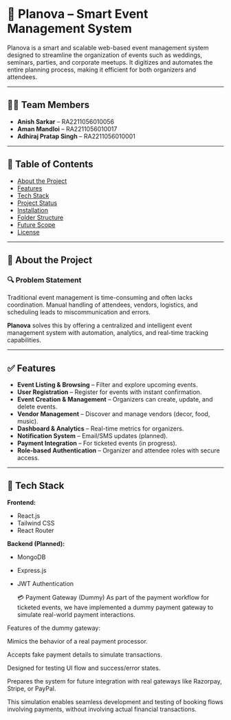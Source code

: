 # 📅 Planova – Smart Event Management System

Planova is a smart and scalable web-based event management system designed to streamline the organization of events such as weddings, seminars, parties, and corporate meetups. It digitizes and automates the entire planning process, making it efficient for both organizers and attendees.

---

## 👨‍💻 Team Members

- **Anish Sarkar** – RA2211056010056  
- **Aman Mandloi** – RA2211056010017  
- **Adhiraj Pratap Singh** – RA2211056010001  

---

## 📌 Table of Contents

- [About the Project](#about-the-project)
- [Features](#features)
- [Tech Stack](#tech-stack)
- [Project Status](#project-status)
- [Installation](#installation)
- [Folder Structure](#folder-structure)
- [Future Scope](#future-scope)
- [License](#license)

---

## 📖 About the Project

### 🔍 Problem Statement

Traditional event management is time-consuming and often lacks coordination. Manual handling of attendees, vendors, logistics, and scheduling leads to miscommunication and errors.

**Planova** solves this by offering a centralized and intelligent event management system with automation, analytics, and real-time tracking capabilities.

---

## ✅ Features

- **Event Listing & Browsing** – Filter and explore upcoming events.
- **User Registration** – Register for events with instant confirmation.
- **Event Creation & Management** – Organizers can create, update, and delete events.
- **Vendor Management** – Discover and manage vendors (decor, food, music).
- **Dashboard & Analytics** – Real-time metrics for organizers.
- **Notification System** – Email/SMS updates (planned).
- **Payment Integration** – For ticketed events (in progress).
- **Role-based Authentication** – Organizer and attendee roles with secure access.

---

## 🧰 Tech Stack

**Frontend:**
- React.js
- Tailwind CSS
- React Router

**Backend (Planned):**
-  MongoDB
- Express.js
- JWT Authentication

  💳 Payment Gateway (Dummy)
As part of the payment workflow for ticketed events, we have implemented a dummy payment gateway to simulate real-world payment interactions.

Features of the dummy gateway:

Mimics the behavior of a real payment processor.

Accepts fake payment details to simulate transactions.

Designed for testing UI flow and success/error states.

Prepares the system for future integration with real gateways like Razorpay, Stripe, or PayPal.

This simulation enables seamless development and testing of booking flows involving payments, without involving actual financial transactions.

